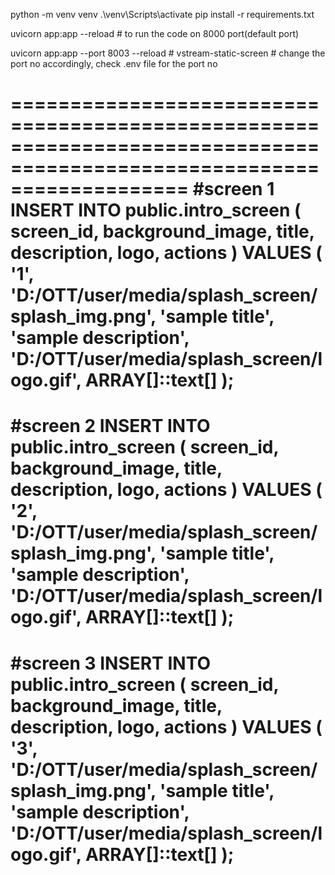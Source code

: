 python -m venv venv
.\venv\Scripts\activate 
pip install -r requirements.txt

uvicorn app:app --reload 
    # to run the code on 8000 port(default port)


uvicorn app:app --port 8003 --reload # vstream-static-screen
    # change the port no accordingly, check .env file for the port no

=======================================================================================================================
#screen 1
INSERT INTO public.intro_screen (
  screen_id, background_image, title, description, logo, actions
)
VALUES (
  '1',
  'D:/OTT/user/media/splash_screen/splash_img.png',
  'sample title',
  'sample description',
  'D:/OTT/user/media/splash_screen/logo.gif',
  ARRAY[]::text[]
);
=======================================================================================================================
#screen 2
INSERT INTO public.intro_screen (
  screen_id, background_image, title, description, logo, actions
)
VALUES (
  '2',
  'D:/OTT/user/media/splash_screen/splash_img.png',
  'sample title',
  'sample description',
  'D:/OTT/user/media/splash_screen/logo.gif',
  ARRAY[]::text[]
);
=======================================================================================================================
#screen 3
INSERT INTO public.intro_screen (
  screen_id, background_image, title, description, logo, actions
)
VALUES (
  '3',
  'D:/OTT/user/media/splash_screen/splash_img.png',
  'sample title',
  'sample description',
  'D:/OTT/user/media/splash_screen/logo.gif',
  ARRAY[]::text[]
);
=======================================================================================================================
